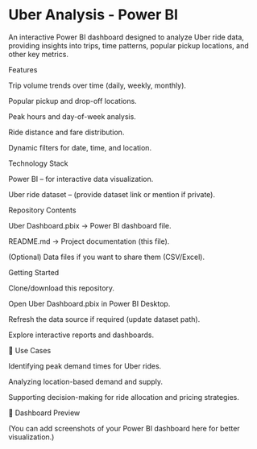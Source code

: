 # Uber Analysis -  Power BI
An interactive Power BI dashboard designed to analyze Uber ride data, providing insights into trips, time patterns, popular pickup locations, and other key metrics.

Features

Trip volume trends over time (daily, weekly, monthly).

Popular pickup and drop-off locations.

Peak hours and day-of-week analysis.

Ride distance and fare distribution.

Dynamic filters for date, time, and location.


Technology Stack

Power BI – for interactive data visualization.

Uber ride dataset – (provide dataset link or mention if private).

 Repository Contents

Uber Dashboard.pbix → Power BI dashboard file.

README.md → Project documentation (this file).

(Optional) Data files if you want to share them (CSV/Excel).

 Getting Started

Clone/download this repository.

Open Uber Dashboard.pbix in Power BI Desktop.

Refresh the data source if required (update dataset path).

Explore interactive reports and dashboards.

📌 Use Cases

Identifying peak demand times for Uber rides.

Analyzing location-based demand and supply.

Supporting decision-making for ride allocation and pricing strategies.

📸 Dashboard Preview

(You can add screenshots of your Power BI dashboard here for better visualization.)
